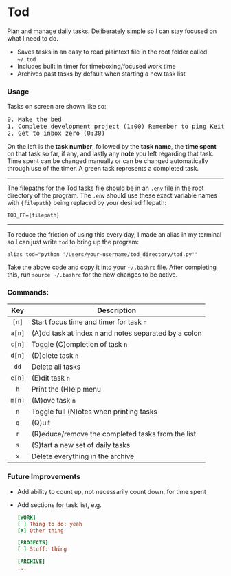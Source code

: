 # Tod

Plan and manage daily tasks. Deliberately simple so I can stay focused on what I need to do. 

* Saves tasks in an easy to read plaintext file in the root folder called `~/.tod`
* Includes built in timer for timeboxing/focused work time
* Archives past tasks by default when starting a new task list

### Usage

Tasks on screen are shown like so:

<pre>
0. Make the bed
1. Complete development project (1:00) Remember to ping Keith on...
2. Get to inbox zero (0:30)
</pre>

On the left is the **task number**, followed by the **task name**,  the **time spent** on that task so far, if any, and lastly any **note** you left regarding that task. Time spent can be changed manually or can be changed automatically through use of the timer. A green task represents a completed task.

---

The filepaths for the Tod tasks file should be in an `.env` file in the root directory of the program. 
The `.env` should use these exact variable names with `{filepath}` being replaced by your desired filepath:

    TOD_FP={filepath}

---

To reduce the friction of using this every day, I made an alias in my terminal so I can just write `tod` to bring up the program:

`alias tod="python '/Users/your-username/tod_directory/tod.py'"`

Take the above code and copy it into your `~/.bashrc` file. After completing this, run `source ~/.bashrc` for the new changes to be active.

### Commands:

Key | Description
:---: | ---
`[n]` | Start focus time and timer for task `n`
`a[n]` | (A)dd task at index `n` and notes separated by a colon
`c[n]` | Toggle (C)ompletion of task `n`
`d[n]` | (D)elete task `n`
`dd` | Delete all tasks
`e[n]` | (E)dit task `n`
`h` | Print the (H)elp menu
`m[n]` | (M)ove task `n`
`n` | Toggle full (N)otes when printing tasks
`q` | (Q)uit
`r` | (R)educe/remove the completed tasks from the list
`s` | (S)tart a new set of daily tasks
`x` | Delete everything in the archive

### Future Improvements

* Add ability to count up, not necessarily count down, for time spent

* Add sections for task list, e.g.

  ```ini
  [WORK]
  [ ] Thing to do: yeah
  [X] Other thing
  
  [PROJECTS]
  [ ] Stuff: thing
  
  [ARCHIVE]
  ...
  ```

  
